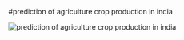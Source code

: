 #prediction of agriculture crop production in india

![prediction of agriculture crop production in india](![IMG-20240813-WA0002](https://github.com/user-attachments/assets/5d1613a8-b78d-4b96-9cd8-ca5190c093b1)
)
